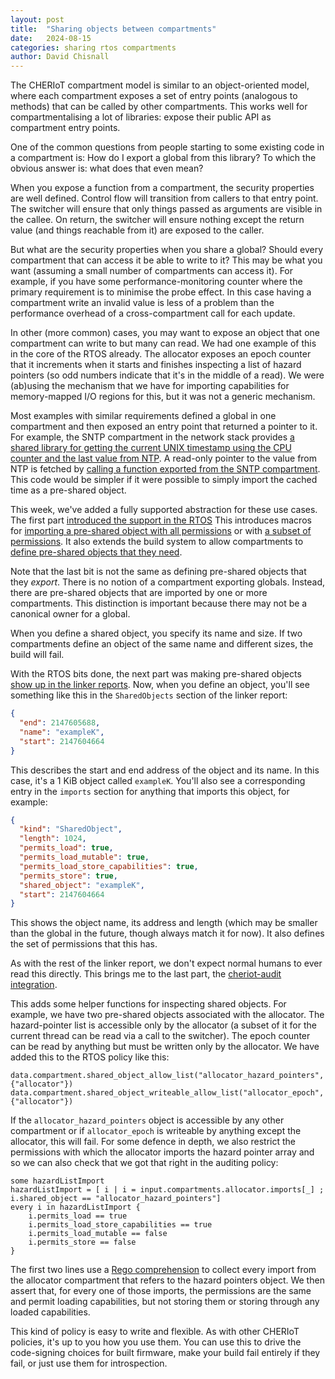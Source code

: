 ```yaml
---
layout: post
title:  "Sharing objects between compartments"
date:   2024-08-15
categories: sharing rtos compartments
author: David Chisnall
---
```


The CHERIoT compartment model is similar to an object-oriented model, where each compartment exposes a set of entry points (analogous to methods) that can be called by other compartments.
This works well for compartmentalising a lot of libraries: expose their public API as compartment entry points.

One of the common questions from people starting to some existing code in a compartment is: How do I export a global from this library?
To which the obvious answer is: what does that even mean?

When you expose a function from a compartment, the security properties are well defined.
Control flow will transition from callers to that entry point.
The switcher will ensure that only things passed as arguments are visible in the callee.
On return, the switcher will ensure nothing except the return value (and things reachable from it) are exposed to the caller.

But what are the security properties when you share a global?
Should every compartment that can access it be able to write to it?
This may be what you want (assuming a small number of compartments can access it).
For example, if you have some performance-monitoring counter where the primary requirement is to minimise the probe effect.
In this case having a compartment write an invalid value is less of a problem than the performance overhead of a cross-compartment call for each update.

In other (more common) cases, you may want to expose an object that one compartment can write to but many can read.
We had one example of this in the core of the RTOS already.
The allocator exposes an epoch counter that it increments when it starts and finishes inspecting a list of hazard pointers (so odd numbers indicate that it's in the middle of a read).
We were (ab)using the mechanism that we have for importing capabilities for memory-mapped I/O regions for this, but it was not a generic mechanism.

Most examples with similar requirements defined a global in one compartment and then exposed an entry point that returned a pointer to it.
For example, the SNTP compartment in the network stack provides [a shared library for getting the current UNIX timestamp using the CPU counter and the last value from NTP](https://github.com/CHERIoT-Platform/network-stack/blob/main/lib/sntp/time-helpers.cc).
A read-only pointer to the value from NTP is fetched by [calling a function exported from the SNTP compartment](https://github.com/CHERIoT-Platform/network-stack/blob/14aa5812109b6e14964c60ebb1cdd08e33af952d/lib/sntp/time-helpers.cc#L19C20-L19C33).
This code would be simpler if it were possible to simply import the cached time as a pre-shared object.

This week, we've added a fully supported abstraction for these use cases.
The first part [introduced the support in the RTOS](https://github.com/CHERIoT-Platform/cheriot-rtos/pull/283)
This introduces macros for [importing a pre-shared object with all permissions](https://github.com/CHERIoT-Platform/cheriot-rtos/blob/96b22d4902a83cb9cce0a84a33ad1d5e4efabdcf/sdk/include/compartment-macros.h#L136) or with [a subset of permissions](https://github.com/CHERIoT-Platform/cheriot-rtos/blob/96b22d4902a83cb9cce0a84a33ad1d5e4efabdcf/sdk/include/compartment-macros.h#L110).
It also extends the build system to allow compartments to [define pre-shared objects that they need](https://github.com/CHERIoT-Platform/cheriot-rtos/blob/96b22d4902a83cb9cce0a84a33ad1d5e4efabdcf/tests/xmake.lua#L89).

Note that the last bit is not the same as defining pre-shared objects that they *export*.
There is no notion of a compartment exporting globals.
Instead, there are pre-shared objects that are imported by one or more compartments.
This distinction is important because there may not be a canonical owner for a global.

When you define a shared object, you specify its name and size.
If two compartments define an object of the same name and different sizes, the build will fail.

With the RTOS bits done, the next part was making pre-shared objects [show up in the linker reports](https://github.com/CHERIoT-Platform/llvm-project/pull/39).
Now, when you define an object, you'll see something like this in the `SharedObjects` section of the linker report:

```json
{ 
  "end": 2147605688,
  "name": "exampleK",
  "start": 2147604664
}
```

This describes the start and end address of the object and its name.
In this case, it's a 1 KiB object called `exampleK`.
You'll also see a corresponding entry in the `imports` section for anything that imports this object, for example:

```json
{
  "kind": "SharedObject",
  "length": 1024,
  "permits_load": true,
  "permits_load_mutable": true,
  "permits_load_store_capabilities": true,
  "permits_store": true,
  "shared_object": "exampleK",
  "start": 2147604664
}
```

This shows the object name, its address and length (which may be smaller than the global in the future, though always match it for now).
It also defines the set of permissions that this has.

As with the rest of the linker report, we don't expect normal humans to ever read this directly.
This brings me to the last part, the [cheriot-audit integration](https://github.com/CHERIoT-Platform/cheriot-audit/pull/7).

This adds some helper functions for inspecting shared objects.
For example, we have two pre-shared objects associated with the allocator.
The hazard-pointer list is accessible only by the allocator (a subset of it for the current thread can be read via a call to the switcher).
The epoch counter can be read by anything but must be written only by the allocator.
We have added this to the RTOS policy like this:

```rego
data.compartment.shared_object_allow_list("allocator_hazard_pointers", {"allocator"})
data.compartment.shared_object_writeable_allow_list("allocator_epoch", {"allocator"})
```

If the `allocator_hazard_pointers` object is accessible by any other compartment or if `allocator_epoch` is writeable by anything except the allocator, this will fail.
For some defence in depth, we also restrict the permissions with which the allocator imports the hazard pointer array and so we can also check that we got that right in the auditing policy:

```rego
some hazardListImport
hazardListImport = [ i | i = input.compartments.allocator.imports[_] ; i.shared_object == "allocator_hazard_pointers"]
every i in hazardListImport {
    i.permits_load == true
    i.permits_load_store_capabilities == true
    i.permits_load_mutable == false
    i.permits_store == false
}
```

The first two lines use a [Rego comprehension](https://www.openpolicyagent.org/docs/latest/policy-language/#comprehensions) to collect every import from the allocator compartment that refers to the hazard pointers object.
We then assert that, for every one of those imports, the permissions are the same and permit loading capabilities, but not storing them or storing through any loaded capabilities.

This kind of policy is easy to write and flexible.
As with other CHERIoT policies, it's up to you how you use them.
You can use this to drive the code-signing choices for built firmware, make your build fail entirely if they fail, or just use them for introspection.
